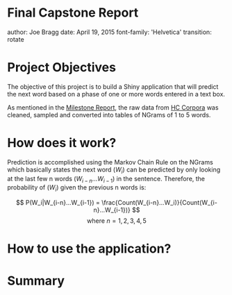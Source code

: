 Final Capstone Report
========================================================
author: Joe Bragg
date: April 19, 2015
font-family: 'Helvetica'
transition: rotate

Project Objectives
========================================================
The objective of this project is to build a Shiny application that will predict the next word based on a phase of one or more words entered in a text box.

As mentioned in the [Milestone Report](http://rpubs.com/jbragg/69370), the raw data from [HC Corpora](http://www.corpora.heliohost.org) was cleaned, sampled and converted into tables of NGrams of 1 to 5 words.

How does it work?
========================================================
Prediction is accomplished using the Markov Chain Rule on the NGrams which basically states the next word $(W_i)$ can be predicted by only looking at the last few n words $(W_{i-n}...W_{i-1})$ in the sentence. Therefore, the probability of $(W_i)$ given the previous n words is:

$$
P(W_i|W_{i-n}...W_{i-1}) = \frac{Count(W_{i-n}...W_i)}{Count(W_{i-n}...W_{i-1})}
$$
$$
\text{ where }n = 1,2,3,4,5
$$



How to use the application?
========================================================


Summary
========================================================
